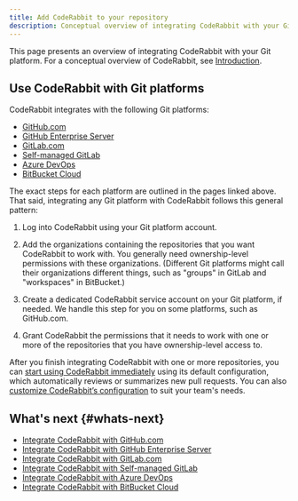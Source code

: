 ```yaml
---
title: Add CodeRabbit to your repository
description: Conceptual overview of integrating CodeRabbit with your Git platform
---
```


This page presents an overview of integrating CodeRabbit with your Git platform.
For a conceptual overview of CodeRabbit, see [Introduction](/).

## Use CodeRabbit with Git platforms

CodeRabbit integrates with the following Git platforms:

- [GitHub.com](/platforms/github-com)
- [GitHub Enterprise Server](/platforms/github-enterprise-server)
- [GitLab.com](/platforms/gitlab-com)
- [Self-managed GitLab](/platforms/self-hosted-gitlab)
- [Azure DevOps](/platforms/azure-devops)
- [BitBucket Cloud](/platforms/bitbucket-cloud)

The exact steps for each platform are outlined in the pages linked above. That said, integrating any
Git platform with CodeRabbit follows this general pattern:

1. Log into CodeRabbit using your Git platform account.

1. Add the organizations containing the repositories that you want CodeRabbit to work with. You generally need ownership-level permissions with these organizations. (Different Git platforms might call their organizations different
   things, such as "groups" in GitLab and "workspaces" in BitBucket.)

1. Create a dedicated CodeRabbit service account on your Git platform, if needed. We handle
   this step for you on some platforms, such as GitHub.com.

1. Grant CodeRabbit the permissions that it needs to work with one or more
   of the repositories that you have ownership-level access to.

After you finish integrating CodeRabbit with one or more repositories, you can [start using CodeRabbit immediately](/guides/code-review-overview) using its default configuration, which automatically reviews or summarizes new pull requests. You can also [customize CodeRabbit’s configuration](/guides/configuration-overview) to suit your team's needs.

## What's next {#whats-next}

- [Integrate CodeRabbit with GitHub.com](/platforms/github-com)
- [Integrate CodeRabbit with GitHub Enterprise Server](/platforms/github-enterprise-server)
- [Integrate CodeRabbit with GitLab.com](/platforms/gitlab-com)
- [Integrate CodeRabbit with Self-managed GitLab](/platforms/self-hosted-gitlab)
- [Integrate CodeRabbit with Azure DevOps](/platforms/azure-devops)
- [Integrate CodeRabbit with BitBucket Cloud](/platforms/bitbucket-cloud)
